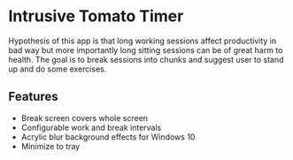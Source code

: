 # Intrusive Tomato Timer

Hypothesis of this app is that long working sessions affect productivity in bad way but more importantly long sitting sessions can be of great harm to health. The goal is to break sessions into chunks and suggest user to stand up and do some exercises.

## Features
+ Break screen covers whole screen
+ Configurable work and break intervals
+ Acrylic blur background effects for Windows 10
+ Minimize to tray
